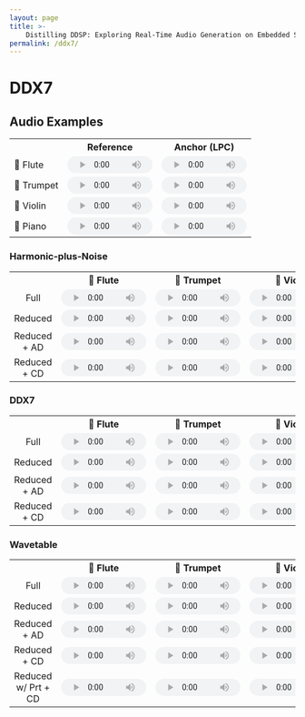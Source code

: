 ```yaml
---
layout: page
title: >-
    Distilling DDSP: Exploring Real-Time Audio Generation on Embedded Systems
permalink: /ddx7/
---
```



<script type="text/x-mathjax-config"> MathJax.Hub.Config({ TeX: { equationNumbers: { autoNumber: "all" } } }); </script>
<script type="text/x-mathjax-config">
	MathJax.Hub.Config({
		tex2jax: {
			inlineMath: [ ['$','$'], ["\\(","\\)"] ],
      processEscapes: true
  }
});
</script>
<script src="https://cdn.mathjax.org/mathjax/latest/MathJax.js?config=TeX-AMS-MML_HTMLorMML" type="text/javascript"></script>

<!-- ... -->

<link href="https://maxcdn.bootstrapcdn.com/font-awesome/4.7.0/css/font-awesome.min.css" rel="stylesheet" integrity="sha384-wvfXpqpZZVQGK6TAh5PVlGOfQNHSoD2xbE+QkPxCAFlNEevoEH3Sl0sibVcOQVnN" crossorigin="anonymous" />
<link rel="stylesheet" href="{{ site.baseurl}}/css/trackswitch.min.css" />

# DDX7



## Audio Examples

<table>
  <tr>
    <th></th>
    <th style="text-align: center;">Reference</th>
    <th style="text-align: center;">Anchor (LPC)</th>
  </tr>
  <tr>
    <td>🪈 Flute</td>
    <td>
      <audio controls style="width: 150px; height: 30px;">
        <source src="{{ site.baseurl}}/examples/sounds/ism.wav" type="audio/mpeg">
        Your browser does not support the audio tag.
      </audio>
    </td>
    <td>
      <audio controls style="width: 150px; height: 30px;">
        <source src="{{ site.baseurl}}/examples/sounds/ism.wav" type="audio/mpeg">
        Your browser does not support the audio tag.
      </audio>
    </td>
  </tr>
  <tr>
    <td>🎺 Trumpet</td>
    <td>
      <audio controls style="width: 150px; height: 30px;">
        <source src="{{ site.baseurl}}/examples/sounds/ism.wav" type="audio/mpeg">
        Your browser does not support the audio tag.
      </audio>
    </td>
    <td>
      <audio controls style="width: 150px; height: 30px;">
        <source src="{{ site.baseurl}}/examples/sounds/ism.wav" type="audio/mpeg">
        Your browser does not support the audio tag.
      </audio>
    </td>
  </tr>
  <tr>
    <td>🎻 Violin</td>
    <td>
      <audio controls style="width: 150px; height: 30px;">
        <source src="{{ site.baseurl}}/examples/sounds/ism.wav" type="audio/mpeg">
        Your browser does not support the audio tag.
      </audio>
    </td>
    <td>
      <audio controls style="width: 150px; height: 30px;">
        <source src="{{ site.baseurl}}/examples/sounds/ism.wav" type="audio/mpeg">
        Your browser does not support the audio tag.
      </audio>
    </td>
  </tr>
  <tr>
    <td>🎹 Piano</td>
    <td>
      <audio controls style="width: 150px; height: 30px;">
        <source src="{{ site.baseurl}}/examples/sounds/ism.wav" type="audio/mpeg">
        Your browser does not support the audio tag.
      </audio>
    </td>
    <td>
      <audio controls style="width: 150px; height: 30px;">
        <source src="{{ site.baseurl}}/examples/sounds/ism.wav" type="audio/mpeg">
        Your browser does not support the audio tag.
      </audio>
    </td>
  </tr>
</table> 

### Harmonic-plus-Noise
<table>
  <tr>
    <th></th>
    <th style="text-align: center;">🎵 Flute</th>
    <th style="text-align: center;">🎺 Trumpet</th>
    <th style="text-align: center;">🎻 Violin</th>
    <th style="text-align: center;">🎹 Piano</th>
  </tr>
  <tr>
    <td style="text-align: center;">Full</td>
    <td style="text-align: center;"><audio controls style="width: 150px; height: 30px;"><source src="{{ site.baseurl}}/examples/sounds/flute_full_hp.wav" type="audio/mpeg"></audio></td>
    <td style="text-align: center;"><audio controls style="width: 150px; height: 30px;"><source src="{{ site.baseurl}}/examples/sounds/trumpet_full_hp.wav" type="audio/mpeg"></audio></td>
    <td style="text-align: center;"><audio controls style="width: 150px; height: 30px;"><source src="{{ site.baseurl}}/examples/sounds/violin_full_hp.wav" type="audio/mpeg"></audio></td>
    <td style="text-align: center;"><audio controls style="width: 150px; height: 30px;"><source src="{{ site.baseurl}}/examples/sounds/piano_full_hp.wav" type="audio/mpeg"></audio></td>
  </tr>
  <tr>
    <td style="text-align: center;">Reduced</td>
    <td style="text-align: center;"><audio controls style="width: 150px; height: 30px;"><source src="{{ site.baseurl}}/examples/sounds/flute_reduced_hp.wav" type="audio/mpeg"></audio></td>
    <td style="text-align: center;"><audio controls style="width: 150px; height: 30px;"><source src="{{ site.baseurl}}/examples/sounds/trumpet_reduced_hp.wav" type="audio/mpeg"></audio></td>
    <td style="text-align: center;"><audio controls style="width: 150px; height: 30px;"><source src="{{ site.baseurl}}/examples/sounds/violin_reduced_hp.wav" type="audio/mpeg"></audio></td>
    <td style="text-align: center;"><audio controls style="width: 150px; height: 30px;"><source src="{{ site.baseurl}}/examples/sounds/piano_reduced_hp.wav" type="audio/mpeg"></audio></td>
  </tr>
  <tr>
    <td style="text-align: center;">Reduced + AD</td>
    <td style="text-align: center;"><audio controls style="width: 150px; height: 30px;"><source src="{{ site.baseurl}}/examples/sounds/flute_reduced_ad_hp.wav" type="audio/mpeg"></audio></td>
    <td style="text-align: center;"><audio controls style="width: 150px; height: 30px;"><source src="{{ site.baseurl}}/examples/sounds/trumpet_reduced_ad_hp.wav" type="audio/mpeg"></audio></td>
    <td style="text-align: center;"><audio controls style="width: 150px; height: 30px;"><source src="{{ site.baseurl}}/examples/sounds/violin_reduced_ad_hp.wav" type="audio/mpeg"></audio></td>
    <td style="text-align: center;"><audio controls style="width: 150px; height: 30px;"><source src="{{ site.baseurl}}/examples/sounds/piano_reduced_ad_hp.wav" type="audio/mpeg"></audio></td>
  </tr>
  <tr>
    <td style="text-align: center;">Reduced + CD</td>
    <td style="text-align: center;"><audio controls style="width: 150px; height: 30px;"><source src="{{ site.baseurl}}/examples/sounds/flute_reduced_cd_hp.wav" type="audio/mpeg"></audio></td>
    <td style="text-align: center;"><audio controls style="width: 150px; height: 30px;"><source src="{{ site.baseurl}}/examples/sounds/trumpet_reduced_cd_hp.wav" type="audio/mpeg"></audio></td>
    <td style="text-align: center;"><audio controls style="width: 150px; height: 30px;"><source src="{{ site.baseurl}}/examples/sounds/violin_reduced_cd_hp.wav" type="audio/mpeg"></audio></td>
    <td style="text-align: center;"><audio controls style="width: 150px; height: 30px;"><source src="{{ site.baseurl}}/examples/sounds/piano_reduced_cd_hp.wav" type="audio/mpeg"></audio></td>
  </tr>
</table>

### DDX7
<table>
  <tr>
    <th></th>
    <th style="text-align: center;">🎵 Flute</th>
    <th style="text-align: center;">🎺 Trumpet</th>
    <th style="text-align: center;">🎻 Violin</th>
    <th style="text-align: center;">🎹 Piano</th>
  </tr>
  <tr>
    <td style="text-align: center;">Full</td>
    <td style="text-align: center;"><audio controls style="width: 150px; height: 30px;"><source src="{{ site.baseurl}}/examples/sounds/flute_full_ddx7.wav" type="audio/mpeg"></audio></td>
    <td style="text-align: center;"><audio controls style="width: 150px; height: 30px;"><source src="{{ site.baseurl}}/examples/sounds/trumpet_full_ddx7.wav" type="audio/mpeg"></audio></td>
    <td style="text-align: center;"><audio controls style="width: 150px; height: 30px;"><source src="{{ site.baseurl}}/examples/sounds/violin_full_ddx7.wav" type="audio/mpeg"></audio></td>
    <td style="text-align: center;"><audio controls style="width: 150px; height: 30px;"><source src="{{ site.baseurl}}/examples/sounds/piano_full_ddx7.wav" type="audio/mpeg"></audio></td>
  </tr>
  <tr>
    <td style="text-align: center;">Reduced</td>
    <td style="text-align: center;"><audio controls style="width: 150px; height: 30px;"><source src="{{ site.baseurl}}/examples/sounds/flute_reduced_ddx7.wav" type="audio/mpeg"></audio></td>
    <td style="text-align: center;"><audio controls style="width: 150px; height: 30px;"><source src="{{ site.baseurl}}/examples/sounds/trumpet_reduced_ddx7.wav" type="audio/mpeg"></audio></td>
    <td style="text-align: center;"><audio controls style="width: 150px; height: 30px;"><source src="{{ site.baseurl}}/examples/sounds/violin_reduced_ddx7.wav" type="audio/mpeg"></audio></td>
    <td style="text-align: center;"><audio controls style="width: 150px; height: 30px;"><source src="{{ site.baseurl}}/examples/sounds/piano_reduced_ddx7.wav" type="audio/mpeg"></audio></td>
  </tr>
  <tr>
    <td style="text-align: center;">Reduced + AD</td>
    <td style="text-align: center;"><audio controls style="width: 150px; height: 30px;"><source src="{{ site.baseurl}}/examples/sounds/flute_reduced_ad_ddx7.wav" type="audio/mpeg"></audio></td>
    <td style="text-align: center;"><audio controls style="width: 150px; height: 30px;"><source src="{{ site.baseurl}}/examples/sounds/trumpet_reduced_ad_ddx7.wav" type="audio/mpeg"></audio></td>
    <td style="text-align: center;"><audio controls style="width: 150px; height: 30px;"><source src="{{ site.baseurl}}/examples/sounds/violin_reduced_ad_ddx7.wav" type="audio/mpeg"></audio></td>
    <td style="text-align: center;"><audio controls style="width: 150px; height: 30px;"><source src="{{ site.baseurl}}/examples/sounds/piano_reduced_ad_ddx7.wav" type="audio/mpeg"></audio></td>
  </tr>
  <tr>
    <td style="text-align: center;">Reduced + CD</td>
    <td style="text-align: center;"><audio controls style="width: 150px; height: 30px;"><source src="{{ site.baseurl}}/examples/sounds/flute_reduced_cd_ddx7.wav" type="audio/mpeg"></audio></td>
    <td style="text-align: center;"><audio controls style="width: 150px; height: 30px;"><source src="{{ site.baseurl}}/examples/sounds/trumpet_reduced_cd_ddx7.wav" type="audio/mpeg"></audio></td>
    <td style="text-align: center;"><audio controls style="width: 150px; height: 30px;"><source src="{{ site.baseurl}}/examples/sounds/violin_reduced_cd_ddx7.wav" type="audio/mpeg"></audio></td>
    <td style="text-align: center;"><audio controls style="width: 150px; height: 30px;"><source src="{{ site.baseurl}}/examples/sounds/piano_reduced_cd_ddx7.wav" type="audio/mpeg"></audio></td>
  </tr>
</table>

### Wavetable
<table>
  <tr>
    <th></th>
    <th style="text-align: center;">🎵 Flute</th>
    <th style="text-align: center;">🎺 Trumpet</th>
    <th style="text-align: center;">🎻 Violin</th>
    <th style="text-align: center;">🎹 Piano</th>
  </tr>
  <tr>
    <td style="text-align: center;">Full</td>
    <td style="text-align: center;"><audio controls style="width: 150px; height: 30px;"><source src="{{ site.baseurl}}/examples/sounds/flute_full_wt.wav" type="audio/mpeg"></audio></td>
    <td style="text-align: center;"><audio controls style="width: 150px; height: 30px;"><source src="{{ site.baseurl}}/examples/sounds/trumpet_full_wt.wav" type="audio/mpeg"></audio></td>
    <td style="text-align: center;"><audio controls style="width: 150px; height: 30px;"><source src="{{ site.baseurl}}/examples/sounds/violin_full_wt.wav" type="audio/mpeg"></audio></td>
    <td style="text-align: center;"><audio controls style="width: 150px; height: 30px;"><source src="{{ site.baseurl}}/examples/sounds/piano_full_wt.wav" type="audio/mpeg"></audio></td>
  </tr>
  <tr>
    <td style="text-align: center;">Reduced</td>
    <td style="text-align: center;"><audio controls style="width: 150px; height: 30px;"><source src="{{ site.baseurl}}/examples/sounds/flute_reduced_wt.wav" type="audio/mpeg"></audio></td>
    <td style="text-align: center;"><audio controls style="width: 150px; height: 30px;"><source src="{{ site.baseurl}}/examples/sounds/trumpet_reduced_wt.wav" type="audio/mpeg"></audio></td>
    <td style="text-align: center;"><audio controls style="width: 150px; height: 30px;"><source src="{{ site.baseurl}}/examples/sounds/violin_reduced_wt.wav" type="audio/mpeg"></audio></td>
    <td style="text-align: center;"><audio controls style="width: 150px; height: 30px;"><source src="{{ site.baseurl}}/examples/sounds/piano_reduced_wt.wav" type="audio/mpeg"></audio></td>
  </tr>
  <tr>
    <td style="text-align: center;">Reduced + AD</td>
    <td style="text-align: center;"><audio controls style="width: 150px; height: 30px;"><source src="{{ site.baseurl}}/examples/sounds/flute_reduced_ad_wt.wav" type="audio/mpeg"></audio></td>
    <td style="text-align: center;"><audio controls style="width: 150px; height: 30px;"><source src="{{ site.baseurl}}/examples/sounds/trumpet_reduced_ad_wt.wav" type="audio/mpeg"></audio></td>
    <td style="text-align: center;"><audio controls style="width: 150px; height: 30px;"><source src="{{ site.baseurl}}/examples/sounds/violin_reduced_ad_wt.wav" type="audio/mpeg"></audio></td>
    <td style="text-align: center;"><audio controls style="width: 150px; height: 30px;"><source src="{{ site.baseurl}}/examples/sounds/piano_reduced_ad_wt.wav" type="audio/mpeg"></audio></td>
  </tr>
  <tr>
    <td style="text-align: center;">Reduced + CD</td>
    <td style="text-align: center;"><audio controls style="width: 150px; height: 30px;"><source src="{{ site.baseurl}}/examples/sounds/flute_reduced_cd_wt.wav" type="audio/mpeg"></audio></td>
    <td style="text-align: center;"><audio controls style="width: 150px; height: 30px;"><source src="{{ site.baseurl}}/examples/sounds/trumpet_reduced_cd_wt.wav" type="audio/mpeg"></audio></td>
    <td style="text-align: center;"><audio controls style="width: 150px; height: 30px;"><source src="{{ site.baseurl}}/examples/sounds/violin_reduced_cd_wt.wav" type="audio/mpeg"></audio></td>
    <td style="text-align: center;"><audio controls style="width: 150px; height: 30px;"><source src="{{ site.baseurl}}/examples/sounds/piano_reduced_cd_wt.wav" type="audio/mpeg"></audio></td>
  </tr>
  <tr>
    <td style="text-align: center;">Reduced w/ Prt + CD</td>
    <td style="text-align: center;"><audio controls style="width: 150px; height: 30px;"><source src="{{ site.baseurl}}/examples/sounds/flute_reduced_prt_cd_wt.wav" type="audio/mpeg"></audio></td>
    <td style="text-align: center;"><audio controls style="width: 150px; height: 30px;"><source src="{{ site.baseurl}}/examples/sounds/trumpet_reduced_prt_cd_wt.wav" type="audio/mpeg"></audio></td>
    <td style="text-align: center;"><audio controls style="width: 150px; height: 30px;"><source src="{{ site.baseurl}}/examples/sounds/violin_reduced_prt_cd_wt.wav" type="audio/mpeg"></audio></td>
    <td style="text-align: center;"><audio controls style="width: 150px; height: 30px;"><source src="{{ site.baseurl}}/examples/sounds/piano_reduced_prt_cd_wt.wav" type="audio/mpeg"></audio></td>
  </tr>
</table>


